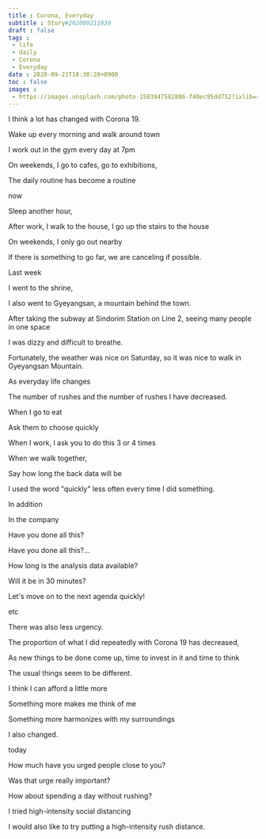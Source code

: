 ```yaml
---
title : Corona, Everyday
subtitle : Story#202009211830
draft : false
tags :
 - life
 - daily
 - Corona
 - Everyday
date : 2020-09-21T18:30:28+0900
toc : false
images : 
 - https://images.unsplash.com/photo-1583947582886-f40ec95dd752?ixlib=rb-1.2.1&q=85&fm=jpg&crop=entropy&cs=srgb&ixid=eyJhcHBfaWQiOjE1NTU0OX0
---
```

I think a lot has changed with Corona 19.  

Wake up every morning and walk around town  

I work out in the gym every day at 7pm  

On weekends, I go to cafes, go to exhibitions,  

The daily routine has become a routine  

now  

Sleep another hour,  

After work, I walk to the house, I go up the stairs to the house  

On weekends, I only go out nearby  

If there is something to go far, we are canceling if possible.  

Last week  

I went to the shrine,  

I also went to Gyeyangsan, a mountain behind the town.  

After taking the subway at Sindorim Station on Line 2, seeing many people in one space  

I was dizzy and difficult to breathe.  

Fortunately, the weather was nice on Saturday, so it was nice to walk in Gyeyangsan Mountain.  

As everyday life changes  

The number of rushes and the number of rushes I have decreased.  

When I go to eat  

Ask them to choose quickly  

When I work, I ask you to do this 3 or 4 times  

When we walk together,  

Say how long the back data will be  

I used the word "quickly" less often every time I did something.  

In addition  

In the company  

Have you done all this?  

Have you done all this?...  

How long is the analysis data available?  

Will it be in 30 minutes?  

Let's move on to the next agenda quickly!  

etc  

There was also less urgency.  

The proportion of what I did repeatedly with Corona 19 has decreased,  

As new things to be done come up, time to invest in it and time to think  

The usual things seem to be different.  

I think I can afford a little more  

Something more makes me think of me  

Something more harmonizes with my surroundings  

I also changed.  

today  

How much have you urged people close to you?  

Was that urge really important?  

How about spending a day without rushing?  

I tried high-intensity social distancing  

I would also like to try putting a high-intensity rush distance.   

